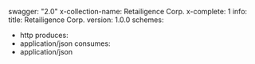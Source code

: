 swagger: "2.0"
x-collection-name: Retailigence Corp.
x-complete: 1
info:
  title: Retailigence Corp.
  version: 1.0.0
schemes:
- http
produces:
- application/json
consumes:
- application/json